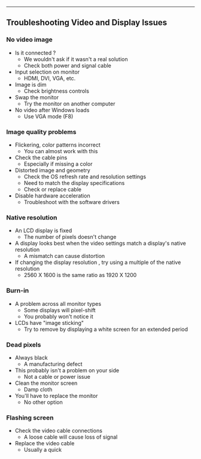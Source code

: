 
---

## Troubleshooting Video and Display Issues

### No video image
- Is it connected ?
	- We wouldn't ask if it wasn't a real solution
	- Check both power and signal cable
- Input selection on monitor
	- HDMI, DVI, VGA, etc.
- Image is dim
	- Check brightness controls
- Swap the monitor
	- Try the monitor on another computer
- No video after Windows loads
	- Use VGA mode (F8)

### Image quality problems 
- Flickering, color patterns incorrect
	- You can almost work with this
- Check the cable pins
	- Especially if missing a color
- Distorted image and geometry
	- Check the OS refresh rate and resolution settings
	- Need to match the display specifications
	- Check or replace cable
- Disable hardware acceleration
	- Troubleshoot with the software drivers

### Native resolution
- An LCD display is fixed
	- The number of pixels doesn't change
- A display looks best when the video settings match a display's native resolution
	- A mismatch can cause distortion
- If changing the display resolution , try using a multiple of the native resolution
	- 2560 X 1600 is the same ratio as 1920 X  1200

### Burn-in
- A problem across all monitor types
	- Some displays will pixel-shift
	- You probably won't notice it
- LCDs have "image sticking"
	- Try to remove by displaying a white screen for an extended period

### Dead pixels
- Always black
	- A manufacturing defect
- This probably isn't a problem on your side
	- Not a cable or power issue
- Clean the monitor screen
	- Damp cloth
- You'll have to replace the monitor
	- No other option

### Flashing screen
- Check the video cable connections
	- A loose cable will cause loss of signal
- Replace the video cable
	- Usually a quick 